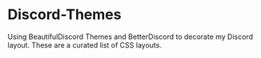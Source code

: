 # Discord-Themes
Using BeautifulDiscord Themes and BetterDiscord to decorate my Discord layout. These are a curated list of CSS layouts.
